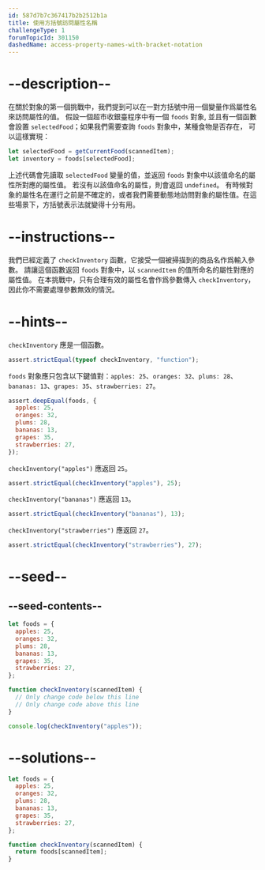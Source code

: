 ```yaml
---
id: 587d7b7c367417b2b2512b1a
title: 使用方括號訪問屬性名稱
challengeType: 1
forumTopicId: 301150
dashedName: access-property-names-with-bracket-notation
---
```


# --description--

在關於對象的第一個挑戰中，我們提到可以在一對方括號中用一個變量作爲屬性名來訪問屬性的值。 假設一個超市收銀臺程序中有一個 `foods` 對象, 並且有一個函數會設置 `selectedFood`；如果我們需要查詢 `foods` 對象中，某種食物是否存在， 可以這樣實現：

```js
let selectedFood = getCurrentFood(scannedItem);
let inventory = foods[selectedFood];
```

上述代碼會先讀取 `selectedFood` 變量的值，並返回 `foods` 對象中以該值命名的屬性所對應的屬性值。 若沒有以該值命名的屬性，則會返回 `undefined`。 有時候對象的屬性名在運行之前是不確定的，或者我們需要動態地訪問對象的屬性值。在這些場景下，方括號表示法就變得十分有用。

# --instructions--

我們已經定義了 `checkInventory` 函數，它接受一個被掃描到的商品名作爲輸入參數。 請讓這個函數返回 `foods` 對象中，以 `scannedItem` 的值所命名的屬性對應的屬性值。 在本挑戰中，只有合理有效的屬性名會作爲參數傳入 `checkInventory`，因此你不需要處理參數無效的情況。

# --hints--

`checkInventory` 應是一個函數。

```js
assert.strictEqual(typeof checkInventory, "function");
```

`foods` 對象應只包含以下鍵值對：`apples: 25`、`oranges: 32`、`plums: 28`、`bananas: 13`、`grapes: 35`、`strawberries: 27`。

```js
assert.deepEqual(foods, {
  apples: 25,
  oranges: 32,
  plums: 28,
  bananas: 13,
  grapes: 35,
  strawberries: 27,
});
```

`checkInventory("apples")` 應返回 `25`。

```js
assert.strictEqual(checkInventory("apples"), 25);
```

`checkInventory("bananas")` 應返回 `13`。

```js
assert.strictEqual(checkInventory("bananas"), 13);
```

`checkInventory("strawberries")` 應返回 `27`。

```js
assert.strictEqual(checkInventory("strawberries"), 27);
```

# --seed--

## --seed-contents--

```js
let foods = {
  apples: 25,
  oranges: 32,
  plums: 28,
  bananas: 13,
  grapes: 35,
  strawberries: 27,
};

function checkInventory(scannedItem) {
  // Only change code below this line
  // Only change code above this line
}

console.log(checkInventory("apples"));
```

# --solutions--

```js
let foods = {
  apples: 25,
  oranges: 32,
  plums: 28,
  bananas: 13,
  grapes: 35,
  strawberries: 27,
};

function checkInventory(scannedItem) {
  return foods[scannedItem];
}
```
